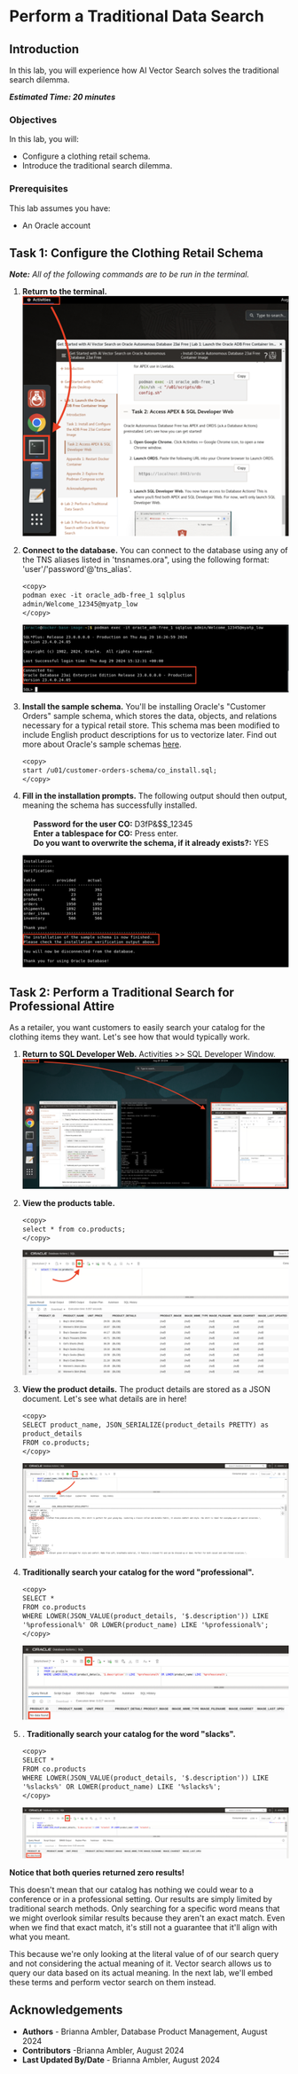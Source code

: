 # Perform a Traditional Data Search

## Introduction
In this lab, you will experience how AI Vector Search solves the traditional search dilemma.

**_Estimated Time: 20 minutes_**

### **Objectives**

In this lab, you will:

* Configure a clothing retail schema.
* Introduce the traditional search dilemma.


### **Prerequisites**
This lab assumes you have:
- An Oracle account


## Task 1: Configure the Clothing Retail Schema

**_Note:_** _All of the following commands are to be run in the terminal._

1.  **Return to the terminal.**
    ![Return to terminal.](images/return-to-terminal.png)

2. **Connect to the database.** You can connect to the database using any of the TNS aliases listed in 'tnsnames.ora", using the following format: 'user'/'password'@'tns_alias'.
    ```
    <copy>
    podman exec -it oracle_adb-free_1 sqlplus admin/Welcome_12345@myatp_low
    </copy>
    ```
    ![Connect to database.](images/connect-to-adb.png)

3. **Install the sample schema.** You'll be installing Oracle's "Customer Orders" sample schema, which stores the data, objects, and relations necessary for a typical retail store. This schema mas been modified to include English product descriptions for us to vectorize later. Find out more about Oracle's sample schemas [here](https://docs.oracle.com/en/database/oracle/oracle-database/19/comsc/introduction-to-sample-schemas.html).

    ```
    <copy>
    start /u01/customer-orders-schema/co_install.sql;
    </copy>
    ```

4. **Fill in the installation prompts.** The following output should then output, meaning the schema has successfully installed.  <br/><br/> 
    &nbsp;&nbsp;&nbsp;&nbsp; **Password for the user CO:** D3fP&$$_12345 <br/>
    &nbsp;&nbsp;&nbsp;&nbsp; **Enter a tablespace for CO:** Press enter. <br/>
    &nbsp;&nbsp;&nbsp;&nbsp; **Do you want to overwrite the schema, if it already exists?:** YES

    ![Install the sample schema.](images/install-sample-schema.png)

## Task 2: Perform a Traditional Search for Professional Attire 
As a retailer, you want customers to easily search your catalog for the clothing items they want. Let's see how that would typically work.

1. **Return to SQL Developer Web.** Activities >> SQL Developer Window. 
    ![Return to SQL Developer Web.](images/return-to-sql-dev.png)

2. **View the products table.** 
    ```
    <copy>
    select * from co.products;
    </copy>
    ```
    ![View the products table.](images/view-products.png)

3. **View the product details.** The product details are stored as a JSON document. Let's see what details are in here!
    ```
    <copy>
    SELECT product_name, JSON_SERIALIZE(product_details PRETTY) as product_details
    FROM co.products;
    </copy>
    ```
    ![View the product details.](images/view-product-details.png)

4. **Traditionally search your catalog for the word "professional".** 
    ```
    <copy>
    SELECT * 
    FROM co.products 
    WHERE LOWER(JSON_VALUE(product_details, '$.description')) LIKE '%professional%' OR LOWER(product_name) LIKE '%professional%';
    </copy>
    ```
    ![Traditionally search for professional clothes.](images/traditional-search-professional.png)

5. . **Traditionally search your catalog for the word "slacks".**
    ```
    <copy>
    SELECT * 
    FROM co.products 
    WHERE LOWER(JSON_VALUE(product_details, '$.description')) LIKE '%slacks%' OR LOWER(product_name) LIKE '%slacks%';
    </copy>
    ```
    ![Traditionally search for slacks.](images/traditional-search-slacks.png)

**Notice that both queries returned zero results!**

This doesn't mean that our catalog has nothing we could wear to a conference or in a professional setting. Our results are simply limited by traditional search methods. Only searching for a specific word means that we might overlook similar results because they aren't an exact match. Even when we find that exact match, it's still not a guarantee that it'll align with what you meant. 

This because we're only looking at the literal value of of our search query and not considering the actual meaning of it. Vector search allows us to query our data based on its actual meaning. In the next lab, we'll embed these terms and perform vector search on them instead.

## Acknowledgements
- **Authors** - Brianna Ambler, Database Product Management, August 2024
- **Contributors** -Brianna Ambler, August 2024
- **Last Updated By/Date** - Brianna Ambler, August 2024
